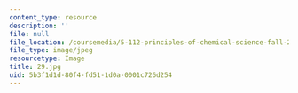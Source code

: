 ```yaml
---
content_type: resource
description: ''
file: null
file_location: /coursemedia/5-112-principles-of-chemical-science-fall-2005/5b3f1d1d80f4fd511d0a0001c726d254_29.jpg
file_type: image/jpeg
resourcetype: Image
title: 29.jpg
uid: 5b3f1d1d-80f4-fd51-1d0a-0001c726d254
---
```

